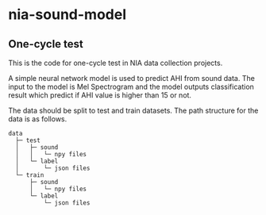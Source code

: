 # nia-sound-model

## One-cycle test

This is the code for one-cycle test in NIA data collection projects.

A simple neural network model is used to predict AHI from sound data. The input to the model is Mel Spectrogram and the model outputs classification result which predict if AHI value is higher than 15 or not.

The data should be split to test and train datasets. The path structure for the data is as follows.

```
data
  ├─ test
  │   ├─ sound
  │   │   └─ npy files
  │   └─ label
  │       └─ json files
  └─ train
      ├─ sound
      │   └─ npy files
      └─ label
          └─ json files

```
